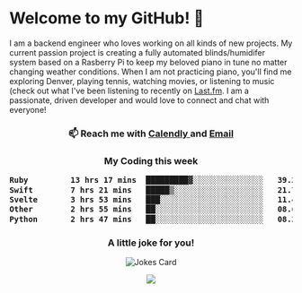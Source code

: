 <h1> Welcome to my GitHub! 👋 </h1>


  I am a backend engineer who loves working on all kinds of new projects. My current passion project is creating a fully automated blinds/humidifer system based on a Rasberry Pi to keep my beloved piano in tune no matter changing weather conditions. When I am not practicing piano, you'll find me exploring Denver, playing tennis, watching movies, or listening to music (check out what I've been listening to recently on [Last.fm](https://www.last.fm/user/mballa000). I am a passionate, driven developer and would love to connect and chat with everyone!

<h3 align = "center"> 📫 Reach me with <a href = "https://calendly.com/msbrandt00/30min"> Calendly </a> and <a href="mailto:msbrandt00@gmail.com">Email</a> 
 </h3>


 
<div align = "center"
[![Anurag's GitHub stats](https://github-readme-stats.vercel.app/api?username=mbrandt00)](https://github.com/anuraghazra/github-readme-stats)
          </div>
<h3 align="center">
  My Coding this week
<!--START_SECTION:waka-->

```txt
Ruby         13 hrs 17 mins  █████████▓░░░░░░░░░░░░░░░   39.24 %
Swift        7 hrs 21 mins   █████▒░░░░░░░░░░░░░░░░░░░   21.74 %
Svelte       3 hrs 53 mins   ███░░░░░░░░░░░░░░░░░░░░░░   11.49 %
Other        2 hrs 55 mins   ██░░░░░░░░░░░░░░░░░░░░░░░   08.64 %
Python       2 hrs 47 mins   ██░░░░░░░░░░░░░░░░░░░░░░░   08.26 %
```

<!--END_SECTION:waka-->

### A little joke for you!

![Jokes Card](https://readme-jokes.vercel.app/api?hideBorder)

<a href="https://www.linkedin.com/in/mbrandt00/"><img src="https://img.shields.io/badge/linkedin-%230077B5.svg?&style=for-the-badge&logo=linkedin&logoColor=white" /></a>
